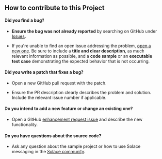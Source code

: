 ## How to contribute to this Project

#### **Did you find a bug?**

* **Ensure the bug was not already reported** by searching on GitHub under [Issues](https://github.com/philscanlon/BLUE-GREEN/issues).

* If you're unable to find an open issue addressing the problem, [open a new one](https://github.com/philscanlon/BLUE-GREEN/issues/new). Be sure to include a **title and clear description**, as much relevant information as possible, and a **code sample** or an **executable test case** demonstrating the expected behavior that is not occurring.

#### **Did you write a patch that fixes a bug?**

* Open a new GitHub pull request with the patch.

* Ensure the PR description clearly describes the problem and solution. Include the relevant issue number if applicable.

#### **Do you intend to add a new feature or change an existing one?**

* Open a GitHub [enhancement request issue](https://github.com/philscanlon/BLUE-GREEN/issues/new) and describe the new functionality.

#### **Do you have questions about the source code?**

* Ask any question about the sample project or how to use Solace messaging in the [Solace community](http://dev.solace.com/community/).
